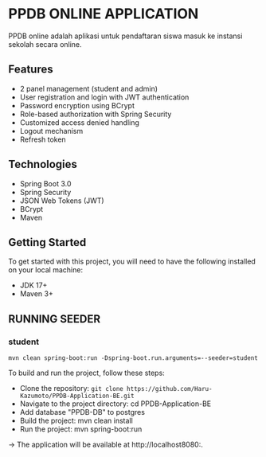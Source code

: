 # PPDB ONLINE APPLICATION
PPDB online adalah aplikasi untuk pendaftaran siswa masuk ke instansi sekolah secara online.

## Features
* 2 panel management (student and admin)
* User registration and login with JWT authentication
* Password encryption using BCrypt
* Role-based authorization with Spring Security
* Customized access denied handling
* Logout mechanism
* Refresh token

## Technologies
* Spring Boot 3.0
* Spring Security
* JSON Web Tokens (JWT)
* BCrypt
* Maven
 
## Getting Started
To get started with this project, you will need to have the following installed on your local machine:

* JDK 17+
* Maven 3+

## RUNNING SEEDER

### student
```shell
mvn clean spring-boot:run -Dspring-boot.run.arguments=--seeder=student
```


To build and run the project, follow these steps:

* Clone the repository: `git clone https://github.com/Haru-Kazumoto/PPDB-Application-BE.git`
* Navigate to the project directory: cd PPDB-Application-BE
* Add database "PPDB-DB" to postgres 
* Build the project: mvn clean install
* Run the project: mvn spring-boot:run 

-> The application will be available at http://localhost8080:.


